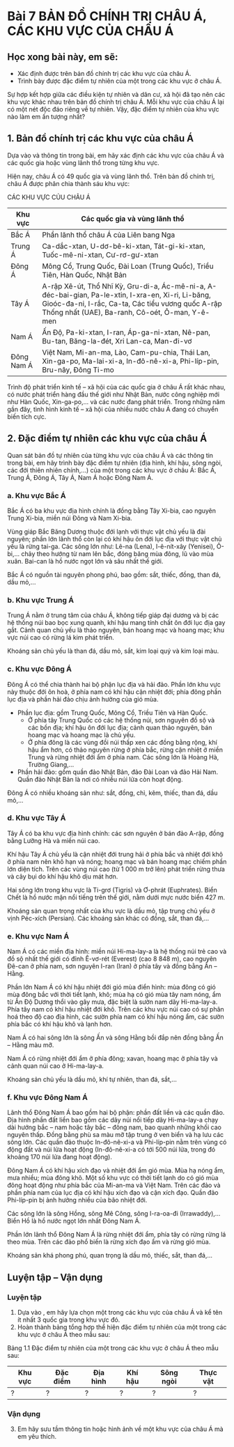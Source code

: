 # Bài 7 BẢN ĐỒ CHÍNH TRỊ CHÂU Á, CÁC KHU VỰC CỦA CHÂU Á

## Học xong bài này, em sẽ:
- Xác định được trên bản đồ chính trị các khu vực của châu Á.
- Trình bày được đặc điểm tự nhiên của một trong các khu vực ở châu Á.

Sự hợp kết hợp giữa các điều kiện tự nhiên và dân cư, xã hội đã tạo nên các khu vực khác nhau trên bản đồ chính trị châu Á. Mỗi khu vực của châu Á lại có một nét độc đáo riêng về tự nhiên. Vậy, đặc điểm tự nhiên của khu vực nào làm em ấn tượng nhất?

## 1. Bản đồ chính trị các khu vực của châu Á

Dựa vào và thông tin trong bài, em hãy xác định các khu vực của châu Á và các quốc gia hoặc vùng lãnh thổ trong từng khu vực.

Hiện nay, châu Á có 49 quốc gia và vùng lãnh thổ. Trên bản đồ chính trị, châu Á được phân chia thành sáu khu vực:

CÁC KHU VỰC CỦU CHÂU Á

| Khu vực | Các quốc gia và vùng lãnh thổ |
|---|---|
| Bắc Á | Phần lãnh thổ châu Á của Liên bang Nga |
| Trung Á | Ca-dắc-xtan, U-dơ-bê-ki-xtan, Tát-gi-ki-xtan, Tuốc-mê-ni-xtan, Cư-rơ-gư-xtan |
| Đông Á | Mông Cổ, Trung Quốc, Đài Loan (Trung Quốc), Triều Tiên, Hàn Quốc, Nhật Bản |
| Tây Á | A-rập Xê-út, Thổ Nhĩ Kỳ, Gru-di-a, Ác-mê-ni-a, A-đéc-bai-gian, Pa-le-xtin, I-xra-en, Xi-ri, Li-băng, Gioóc-đa-ni, I-rắc, Ca-ta, Các tiểu vương quốc A-rập Thống nhất (UAE), Ba-ranh, Cô-oét, Ô-man, Y-ê-men |
| Nam Á | Ấn Độ, Pa-ki-xtan, I-ran, Áp-ga-ni-xtan, Nê-pan, Bu-tan, Băng-la-đét, Xri Lan-ca, Man-đi-vơ |
| Đông Nam Á | Việt Nam, Mi-an-ma, Lào, Cam-pu-chia, Thái Lan, Xin-ga-po, Ma-lai-xi-a, In-đô-nê-xi-a, Phi-líp-pin, Bru-nây, Đông Ti-mo |

Trình độ phát triển kinh tế – xã hội của các quốc gia ở châu Á rất khác nhau, có nước phát triển hàng đầu thế giới như Nhật Bản, nước công nghiệp mới như Hàn Quốc, Xin-ga-po,... và các nước đang phát triển. Trong những năm gần đây, tình hình kinh tế – xã hội của nhiều nước châu Á đang có chuyển biến tích cực.

## 2. Đặc điểm tự nhiên các khu vực của châu Á

Quan sát bản đồ tự nhiên của từng khu vực của châu Á và các thông tin trong bài, em hãy trình bày đặc điểm tự nhiên (địa hình, khí hậu, sông ngòi, các đới thiên nhiên chính,...) của một trong các khu vực ở châu Á: Bắc Á, Trung Á, Đông Á, Tây Á, Nam Á hoặc Đông Nam Á.

### a. Khu vực Bắc Á

Bắc Á có ba khu vực địa hình chính là đồng bằng Tây Xi-bia, cao nguyên Trung Xi-bia, miền núi Đông và Nam Xi-bia.

Vùng giáp Bắc Băng Dương thuộc đới lạnh với thực vật chủ yếu là đài nguyên; phần lớn lãnh thổ còn lại có khí hậu ôn đới lục địa với thực vật chủ yếu là rừng tai-ga. Các sông lớn như: Lê-na (Lena), I-ê-nít-xây (Yenisei), Ô-bi,... chảy theo hướng từ nam lên bắc, đóng băng mùa đông, lũ vào mùa xuân. Bai-can là hồ nước ngọt lớn và sâu nhất thế giới.

Bắc Á có nguồn tài nguyên phong phú, bao gồm: sắt, thiếc, đồng, than đá, dầu mỏ,...

### b. Khu vực Trung Á

Trung Á nằm ở trung tâm của châu Á, không tiếp giáp đại dương và bị các hệ thống núi bao bọc xung quanh, khí hậu mang tính chất ôn đới lục địa gay gắt. Cảnh quan chủ yếu là thảo nguyên, bán hoang mạc và hoang mạc; khu vực núi cao có rừng lá kim phát triển.

Khoáng sản chủ yếu là than đá, dầu mỏ, sắt, kim loại quý và kim loại màu.

### c. Khu vực Đông Á

Đông Á có thể chia thành hai bộ phận lục địa và hải đảo. Phần lớn khu vực này thuộc đới ôn hoà, ở phía nam có khí hậu cận nhiệt đới; phía đông phần lục địa và phần hải đảo chịu ảnh hưởng của gió mùa.

- Phần lục địa: gồm Trung Quốc, Mông Cổ, Triều Tiên và Hàn Quốc.
    - Ở phía tây Trung Quốc có các hệ thống núi, sơn nguyên đồ sộ và các bồn địa; khí hậu ôn đới lục địa; cảnh quan thảo nguyên, bán hoang mạc và hoang mạc là chủ yếu.
    - Ở phía đông là các vùng đồi núi thấp xen các đồng bằng rộng, khí hậu ẩm hơn, có thảo nguyên rừng ở phía bắc, rừng cận nhiệt ở miền Trung và rừng nhiệt đới ẩm ở phía nam. Các sông lớn là Hoàng Hà, Trường Giang,...
- Phần hải đảo: gồm quần đảo Nhật Bản, đảo Đài Loan và đảo Hải Nam. Quần đảo Nhật Bản là nơi có nhiều núi lửa còn hoạt động.

Đông Á có nhiều khoáng sản như: sắt, đồng, chì, kẽm, thiếc, than đá, dầu mỏ,...

### d. Khu vực Tây Á

Tây Á có ba khu vực địa hình chính: các sơn nguyên ở bán đảo A-rập, đồng bằng Lưỡng Hà và miền núi cao.

Khí hậu Tây Á chủ yếu là cận nhiệt đới trung hải ở phía bắc và nhiệt đới khô ở phía nam nên khô hạn và nóng; hoang mạc và bán hoang mạc chiếm phần lớn diện tích. Trên các vùng núi cao (từ 1 000 m trở lên) phát triển rừng thưa và cây bụi do khí hậu khô dịu mát hơn.

Hai sông lớn trong khu vực là Ti-grơ (Tigris) và Ơ-phrát (Euphrates). Biển Chết là hồ nước mặn nổi tiếng trên thế giới, nằm dưới mực nước biển 427 m.

Khoáng sản quan trọng nhất của khu vực là dầu mỏ, tập trung chủ yếu ở vịnh Péc-xích (Persian). Các khoáng sản khác có đồng, sắt, than đá,...

### e. Khu vực Nam Á

Nam Á có các miền địa hình: miền núi Hi-ma-lay-a là hệ thống núi trẻ cao và đồ sộ nhất thế giới có đỉnh Ê-vơ-rét (Everest) (cao 8 848 m), cao nguyên Đê-can ở phía nam, sơn nguyên I-ran (Iran) ở phía tây và đồng bằng Ấn – Hằng.

Phần lớn Nam Á có khí hậu nhiệt đới gió mùa điển hình: mùa đông có gió mùa đông bắc với thời tiết lạnh, khô; mùa hạ có gió mùa tây nam nóng, ẩm từ Ấn Độ Dương thổi vào gây mưa, đặc biệt là sườn nam dãy Hi-ma-lay-a. Phía tây nam có khí hậu nhiệt đới khô. Trên các khu vực núi cao có sự phân hoá theo độ cao địa hình, các sườn phía nam có khí hậu nóng ẩm, các sườn phía bắc có khí hậu khô và lạnh hơn.

Nam Á có hai sông lớn là sông Ấn và sông Hằng bồi đắp nên đồng bằng Ấn – Hằng màu mỡ.

Nam Á có rừng nhiệt đới ẩm ở phía đông; xavan, hoang mạc ở phía tây và cảnh quan núi cao ở Hi-ma-lay-a.

Khoáng sản chủ yếu là dầu mỏ, khí tự nhiên, than đá, sắt,...

### f. Khu vực Đông Nam Á

Lãnh thổ Đông Nam Á bao gồm hai bộ phận: phần đất liền và các quần đảo. Địa hình phần đất liền bao gồm các dãy núi nối tiếp dãy Hi-ma-lay-a chạy dài hướng bắc – nam hoặc tây bắc – đông nam, bao quanh những khối cao nguyên thấp. Đồng bằng phù sa màu mỡ tập trung ở ven biển và hạ lưu các sông lớn. Các quần đảo thuộc In-đô-nê-xi-a và Phi-líp-pin nằm trên vùng có động đất và núi lửa hoạt động (In-đô-nê-xi-a có tới 500 núi lửa, trong đó khoảng 170 núi lửa đang hoạt động).

Đông Nam Á có khí hậu xích đạo và nhiệt đới ẩm gió mùa. Mùa hạ nóng ẩm, mưa nhiều; mùa đông khô. Một số khu vực có thời tiết lạnh do có gió mùa đông hoạt động như phía bắc của Mi-an-ma và Việt Nam. Trên các đảo và phần phía nam của lục địa có khí hậu xích đạo và cận xích đạo. Quần đảo Phi-líp-pin bị ảnh hưởng nhiều của bão nhiệt đới.

Các sông lớn là sông Hồng, sông Mê Công, sông I-ra-oa-đi (Irrawaddy),... Biển Hồ là hồ nước ngọt lớn nhất Đông Nam Á.

Phần lớn lãnh thổ Đông Nam Á là rừng nhiệt đới ẩm, phía tây có rừng rừng lá theo mùa. Trên các đảo phổ biến là rừng xích đạo ẩm và rừng gió mùa.

Khoáng sản khá phong phú, quan trọng là dầu mỏ, thiếc, sắt, than đá,...

## Luyện tập – Vận dụng

### Luyện tập

1. Dựa vào , em hãy lựa chọn một trong các khu vực của châu Á và kể tên ít nhất 3 quốc gia trong khu vực đó.
2. Hoàn thành bảng tổng hợp thể hiện đặc điểm tự nhiên của một trong các khu vực ở châu Á theo mẫu sau:

Bảng 1.1 Đặc điểm tự nhiên của một trong các khu vực ở châu Á theo mẫu sau:

| Khu vực | Đặc điểm | Địa hình | Khí hậu | Sông ngòi | Thực vật |
|---|---|---|---|---|---|
| ? | ? | ? | ? | ? | ? |

### Vận dụng

3. Em hãy sưu tầm thông tin hoặc hình ảnh về một khu vực của châu Á mà em yêu thích.
